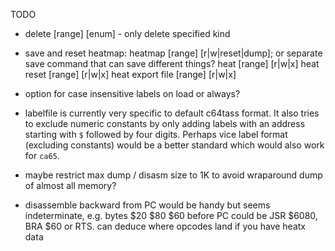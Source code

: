 TODO

- delete [range] [enum] - only delete specified kind

- save and reset heatmap: heatmap [range] [r|w|reset|dump]; or separate save command that can save different things?
heat [range] [r|w|x]
heat reset [range] [r|w|x]
heat export file [range] [r|w|x]

- option for case insensitive labels on load or always?

- labelfile is currently very specific to default c64tass format. It also tries to exclude numeric constants
  by only adding labels with an address starting with `$` followed by four digits.
  Perhaps vice label format (excluding constants) would be a better standard which would also work for `ca65`.

- maybe restrict max dump / disasm size to 1K to avoid wraparound dump of almost all memory?

- disassemble backward from PC would be handy but seems indeterminate, e.g. bytes $20 $80 $60 before
  PC could be JSR $6080, BRA $60 or RTS.  can deduce where opcodes land if you have heatx data
